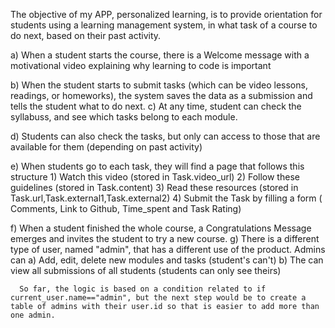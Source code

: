 The objective of my APP, personalized learning, is to provide orientation for students using a learning management system, in what task of a course to do next, based on their past activity.

a) When a student starts the course, there is a Welcome message with a motivational video explaining why learning to code is important

b) When the student starts to submit tasks (which can be video lessons, readings, or homeworks), the system saves the data as a submission and tells the student what to do next.
c) At any time, student can check the syllabuss, and see which tasks belong to each module.

d) Students can also check the tasks, but only can access to those that are available for them (depending on past activity)

e) When students go to each task, they will find a page that follows this structure
    1) Watch this video (stored in Task.video_url)
    2) Follow these guidelines (stored in Task.content)
    3) Read these resources (stored in Task.url,Task.external1,Task.external2)
    4) Submit the Task by filling a form ( Comments, Link to Github, Time_spent and Task Rating)

f) When a student finished the whole course, a Congratulations Message emerges and invites the student to try a new course.
g) There is a different type of user, named "admin", that has a different use of the product. Admins can
      a) Add, edit, delete new modules and tasks (student's can't)
      b) The can view all submissions of all students (students can only see theirs)

      So far, the logic is based on a condition related to if current_user.name=="admin", but the next step would be to create a table of admins with their user.id so that is easier to add more than one admin.

